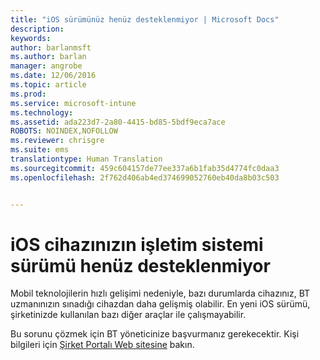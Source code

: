 ```yaml
---
title: "iOS sürümünüz henüz desteklenmiyor | Microsoft Docs"
description: 
keywords: 
author: barlanmsft
ms.author: barlan
manager: angrobe
ms.date: 12/06/2016
ms.topic: article
ms.prod: 
ms.service: microsoft-intune
ms.technology: 
ms.assetid: ada223d7-2a80-4415-bd85-5bdf9eca7ace
ROBOTS: NOINDEX,NOFOLLOW
ms.reviewer: chrisgre
ms.suite: ems
translationtype: Human Translation
ms.sourcegitcommit: 459c604157de77ee337a6b1fab35d4774fc0daa3
ms.openlocfilehash: 2f762d406ab4ed374699052760eb40da8b03c503


---
```



# <a name="your-ios-devices-operating-system-version-isnt-yet-supported"></a>iOS cihazınızın işletim sistemi sürümü henüz desteklenmiyor

Mobil teknolojilerin hızlı gelişimi nedeniyle, bazı durumlarda cihazınız, BT uzmanınızın sınadığı cihazdan daha gelişmiş olabilir. En yeni iOS sürümü, şirketinizde kullanılan bazı diğer araçlar ile çalışmayabilir.

Bu sorunu çözmek için BT yöneticinize başvurmanız gerekecektir. Kişi bilgileri için [Şirket Portalı Web sitesine](http://portal.manage.microsoft.com) bakın.



<!--HONumber=Dec16_HO3-->


